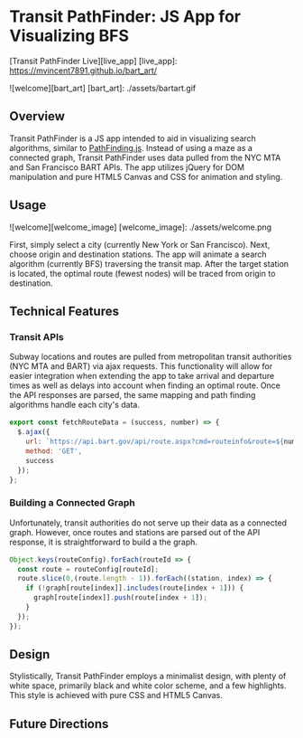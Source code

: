 <a name="top_of_page"></a>

# Transit PathFinder: JS App for Visualizing BFS

[Transit PathFinder Live][live_app]
[live_app]: https://mvincent7891.github.io/bart_art/

![welcome][bart_art]
[bart_art]: ./assets/bartart.gif

## Overview

Transit PathFinder is a JS app intended to aid in visualizing search algorithms, similar to [PathFinding.js][pfjs_link]. Instead of using a maze as a connected graph, Transit PathFinder uses data pulled from the NYC MTA and San Francisco BART APIs. The app utilizes jQuery for DOM manipulation and pure HTML5 Canvas and CSS for animation and styling.

[pfjs_link]: https://qiao.github.io/PathFinding.js/visual/

## Usage

![welcome][welcome_image]
[welcome_image]: ./assets/welcome.png

First, simply select a city (currently New York or San Francisco). Next, choose origin and destination stations. The app will animate a search algorithm (currently BFS) traversing the transit map. After the target station is located, the optimal route (fewest nodes) will be traced from origin to destination.

## Technical Features

### Transit APIs

Subway locations and routes are pulled from metropolitan transit authorities (NYC MTA and BART) via ajax requests. This functionality will allow for easier integration when extending the app to take arrival and departure times as well as delays into account when finding an optimal route. Once the API responses are parsed, the same mapping and path finding algorithms handle each city's data.

```javascript
export const fetchRouteData = (success, number) => {
  $.ajax({
    url: `https://api.bart.gov/api/route.aspx?cmd=routeinfo&route=${number}&key=MW9S-E7SL-26DU-VV8V`,
    method: 'GET',
    success
  });
};
```

### Building a Connected Graph

Unfortunately, transit authorities do not serve up their data as a connected graph. However, once routes and stations are parsed out of the API response, it is straightforward to build a the graph. 

```javascript
Object.keys(routeConfig).forEach(routeId => {
  const route = routeConfig[routeId];
  route.slice(0,(route.length - 1)).forEach((station, index) => {
    if (!graph[route[index]].includes(route[index + 1])) {
      graph[route[index]].push(route[index + 1]);
    }
  });
});
```

## Design
Stylistically, Transit PathFinder employs a minimalist design, with plenty of white space, primarily black and white color scheme, and a few highlights. This style is achieved with pure CSS and HTML5 Canvas.

## Future Directions
